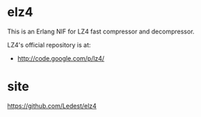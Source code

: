 # elz4

This is an Erlang NIF for LZ4 fast compressor and decompressor.

LZ4's official repository is at:

* http://code.google.com/p/lz4/

# site

https://github.com/Ledest/elz4
